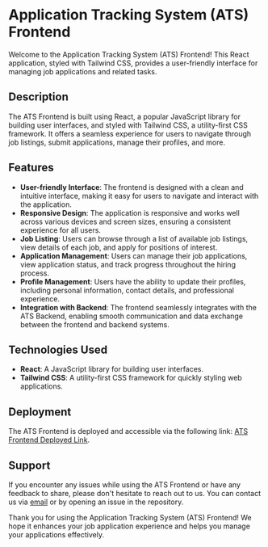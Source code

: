 
# Application Tracking System (ATS) Frontend

Welcome to the Application Tracking System (ATS) Frontend! This React application, styled with Tailwind CSS, provides a user-friendly interface for managing job applications and related tasks.

## Description

The ATS Frontend is built using React, a popular JavaScript library for building user interfaces, and styled with Tailwind CSS, a utility-first CSS framework. It offers a seamless experience for users to navigate through job listings, submit applications, manage their profiles, and more.

## Features

- **User-friendly Interface**: The frontend is designed with a clean and intuitive interface, making it easy for users to navigate and interact with the application.
- **Responsive Design**: The application is responsive and works well across various devices and screen sizes, ensuring a consistent experience for all users.
- **Job Listing**: Users can browse through a list of available job listings, view details of each job, and apply for positions of interest.
- **Application Management**: Users can manage their job applications, view application status, and track progress throughout the hiring process.
- **Profile Management**: Users have the ability to update their profiles, including personal information, contact details, and professional experience.
- **Integration with Backend**: The frontend seamlessly integrates with the ATS Backend, enabling smooth communication and data exchange between the frontend and backend systems.

## Technologies Used

- **React**: A JavaScript library for building user interfaces.
- **Tailwind CSS**: A utility-first CSS framework for quickly styling web applications.

## Deployment

The ATS Frontend is deployed and accessible via the following link: [ATS Frontend Deployed Link](https://aplication-tracking-system-ats-frontend.onrender.com/).

## Support

If you encounter any issues while using the ATS Frontend or have any feedback to share, please don't hesitate to reach out to us. You can contact us via [email](fasilhawultie19@gmial.com) or by opening an issue in the repository.

Thank you for using the Application Tracking System (ATS) Frontend! We hope it enhances your job application experience and helps you manage your applications effectively.
